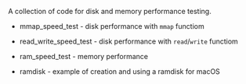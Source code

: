 A collection of code for disk and memory performance testing.

- mmap_speed_test - disk performance with `mmap` functiom

- read_write_speed_test - disk performance with `read`/`write` functiom

- ram_speed_test - memory performance

- ramdisk - example of creation and using a ramdisk for macOS